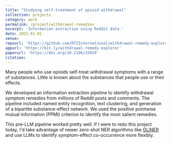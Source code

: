 ```yaml
---
title: "Studying self-treatment of opioid withdrawal"
collection: projects
category: work
permalink: /project/withdrawal-remedies
excerpt: 'Information extraction using Reddit data.'
date: 2021-01-01
venue:
repourl: 'https://github.com/RTIInternational/withdrawal-remedy-explorer'
appurl: 'https://bit.ly/withdrawal-remedy-explorer'
paperurl: 'https://doi.org/10.2196/33919'
citation:
---
```


Many people who use opioids self-treat withdrawal symptoms with a range of substances. Little is known about the substances that people use or their effects. 

We developed an information extraction pipeline to identify withdrawal symptom remedies from millions of Reddit posts and comments. The pipeline included named entity recognition, text clustering, and generation of a bipartite substance-effect network. We used the positive pointwise mutual information (PPMI) criterion to identify the most salient remedies. 

This pre-LLM pipeline worked pretty well. If I were to redo this project today, I'd take advantage of newer zero-shot NER algorithms like [GLiNER](https://github.com/urchade/GLiNER) and use LLMs to identify symptom-effect co-occurrence more flexibly. 